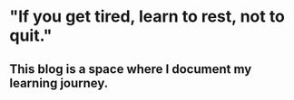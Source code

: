 # "If you get tired, learn to rest, not to quit."
## This blog is a space where I document my learning journey.

